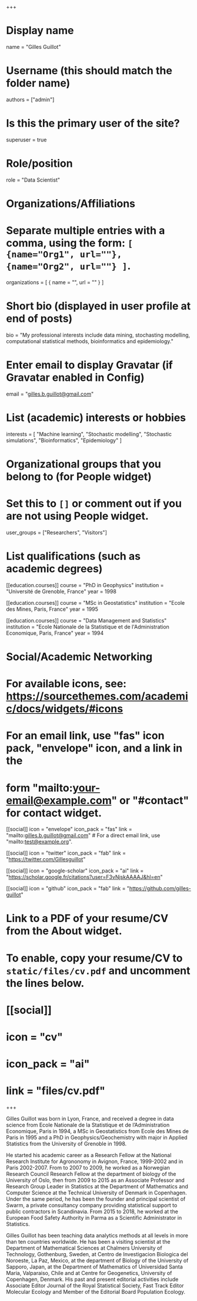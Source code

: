 +++
# Display name
name = "Gilles Guillot"

# Username (this should match the folder name)
authors = ["admin"]

# Is this the primary user of the site?
superuser = true

# Role/position
role = "Data Scientist"

# Organizations/Affiliations
#   Separate multiple entries with a comma, using the form: `[ {name="Org1", url=""}, {name="Org2", url=""} ]`.
organizations = [ { name = "", url = "" } ]

# Short bio (displayed in user profile at end of posts)
bio = "My professional interests include data mining, stochasting modelling, computational statistical methods, bioinformatics and epidemiology."

# Enter email to display Gravatar (if Gravatar enabled in Config)
email = "gilles.b.guillot@gmail.com"

# List (academic) interests or hobbies
interests = [
  "Machine learning",
  "Stochastic modelling",
  "Stochastic simulations",
  "Bioinformatics",
  "Epidemiology"
]

# Organizational groups that you belong to (for People widget)
#   Set this to `[]` or comment out if you are not using People widget.
user_groups = ["Researchers", "Visitors"]

# List qualifications (such as academic degrees)
[[education.courses]]
  course = "PhD in Geophysics"
  institution = "Université de Grenoble, France"
  year = 1998

[[education.courses]]
  course = "MSc in Geostatistics"
  institution = "Ecole des Mines, Paris, France"
  year = 1995

[[education.courses]]
  course = "Data Management and Statistics"
  institution = "Ecole Nationale de la Statistique et de l'Administration Economique, Paris, France"
  year = 1994

# Social/Academic Networking
# For available icons, see: https://sourcethemes.com/academic/docs/widgets/#icons
#   For an email link, use "fas" icon pack, "envelope" icon, and a link in the
#   form "mailto:your-email@example.com" or "#contact" for contact widget.

[[social]]
  icon = "envelope"
  icon_pack = "fas"
  link = "mailto:gilles.b.guillot@gmail.com"  # For a direct email link, use "mailto:test@example.org".

[[social]]
  icon = "twitter"
  icon_pack = "fab"
  link = "https://twitter.com/Gillesguillot"

[[social]]
  icon = "google-scholar"
  icon_pack = "ai"
  link = "https://scholar.google.fr/citations?user=F3vNjskAAAAJ&hl=en"

[[social]]
  icon = "github"
  icon_pack = "fab"
  link = "https://github.com/gilles-guillot"

# Link to a PDF of your resume/CV from the About widget.
# To enable, copy your resume/CV to `static/files/cv.pdf` and uncomment the lines below.
# [[social]]
#   icon = "cv"
#   icon_pack = "ai"
#   link = "files/cv.pdf"

+++

Gilles Guillot was born in Lyon, France, and received a degree in data science from Ecole Nationale de la Statistique et de l’Administration Economique, Paris in 1994, a MSc in Geostatistics from Ecole des Mines de Paris in 1995 and a PhD in Geophysics/Geochemistry with major in Applied Statistics from the University of Grenoble in 1998.

He started his academic career as a Research Fellow at the National Research Institute for Agrononomy in Avignon, France, 1999-2002 and in Paris 2002-2007. From to 2007 to 2009, he worked as a Norwegian Research Council Research Fellow at the department of biology of the University of Oslo, then from 2009 to 2015 as an Associate Professor and Research Group Leader in Statistics at the Department of Mathematics and Computer Science at the Technical University of Denmark in Copenhagen. Under the same period, he has been the founder and principal scientist of Swarm, a private consultancy company providing statistical support to public contractors in Scandinavia. From 2015 to 2018, he worked at the European Food Safety Authority in Parma as a Scientific Administrator in Statistics.

Gilles Guillot has been teaching data analytics methods at all levels in more than ten countries worldwide. He has been a visiting scientist at the Department of Mathematical Sciences at Chalmers University of Technology, Gothenburg, Sweden, at Centro de Investigacion Biologica del Noroeste, La Paz, Mexico, at the department of Biology of the University of Sapporo, Japan, at the Department of Mathematics of Universidad Santa Maria, Valparaiso, Chile and at Centre for Geogenetics, University of Copenhagen, Denmark. His past and present editorial activities include Associate Editor Journal of the Royal Statistical Society, Fast Track Editor Molecular Ecology and  Member of the Editorial Board Population Ecology.